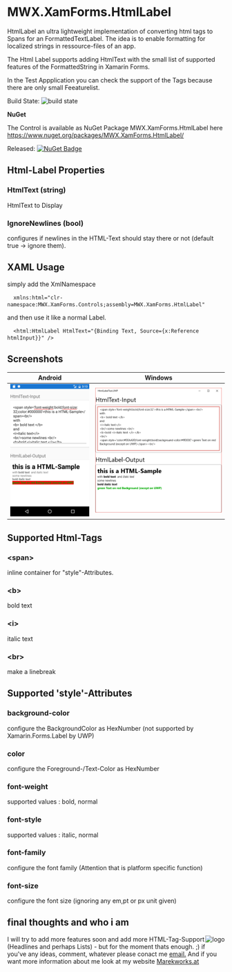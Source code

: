 # MWX.XamForms.HtmlLabel
HtmlLabel an ultra lightweight implementation of converting html tags to Spans for an FormattedTextLabel.
The idea is to enable formatting for localized strings in ressource-files of an app.

The Html Label supports adding HtmlText with the small list of supported features of the FormattedString in Xamarin Forms.

In the Test Appplication you can check the support of the Tags because there are only small Feeaturelist.

Build State: ![build state](https://mareks.visualstudio.com/_apis/public/build/definitions/4cba069a-f2a2-45d6-814e-94f3e573b3ac/18/badge "build state")

**NuGet** 

The Control is available as NuGet Package MWX.XamForms.HtmlLabel here https://www.nuget.org/packages/MWX.XamForms.HtmlLabel/

Released: [![NuGet Badge](https://buildstats.info/nuget/MWX.XamForms.HtmlLabel)](https://www.nuget.org/packages/MWX.XamForms.HtmlLabel/)


## Html-Label Properties

### HtmlText (string)
HtmlText to Display

### IgnoreNewlines (bool)
configures if newlines in the HTML-Text should stay there or not (default true -> ignore them).

## XAML Usage

simply add the XmlNamespace
```xaml
  xmlns:html="clr-namespace:MWX.XamForms.Controls;assembly=MWX.XamForms.HtmlLabel"
```
and then use it like a normal Label.
```xaml
  <html:HtmlLabel HtmlText="{Binding Text, Source={x:Reference htmlInput}}" />
```

## Screenshots
| Android | Windows |
| --- | --- |
| ![Android TestApp](Images/TestAppDroid.png "Android TestApp") | ![UWP TestApp](Images/TestAppUWP.png "UWP TestApp") |

## Supported Html-Tags

### \<span\>
inline container for "style"-Attributes.

### \<b\>
bold text

### \<i\>
italic text

### \<br\>
make a linebreak

## Supported 'style'-Attributes

### background-color
configure the BackgroundColor as HexNumber (not supported by Xamarin.Forms.Label by UWP)

### color
configure the Foreground-/Text-Color as HexNumber

### font-weight
supported values : bold, normal

### font-style
supported values : italic, normal

### font-family
configure the font family (Attention that is platform specific function)

### font-size
configure the font size (ignoring any em,pt or px unit given)

## final thoughts and who i am 


<div>
<img style='float:right' src="https://marekworks.at/images/logo.png" alt="logo"/>
I will try to add more features soon and add more HTML-Tag-Support (Headlines and perhaps Lists) - but for the moment thats enough. ;)
if you've any ideas, comment, whatever please conact me <a href="mailto:office@marekworks.at">email.</a>
And if you want more information about me look at my website <a href="https://marekworks.at">Marekworks.at</a>
</div>

